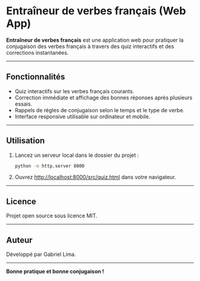 # Entraîneur de verbes français (Web App)

**Entraîneur de verbes français** est une application web pour pratiquer la conjugaison des verbes français à travers des quiz interactifs et des corrections instantanées.

---

## Fonctionnalités

- Quiz interactifs sur les verbes français courants.
- Correction immédiate et affichage des bonnes réponses après plusieurs essais.
- Rappels de règles de conjugaison selon le temps et le type de verbe.
- Interface responsive utilisable sur ordinateur et mobile.

---

## Utilisation

1. Lancez un serveur local dans le dossier du projet :
   ```bash
   python -m http.server 8000
   ```
2. Ouvrez [http://localhost:8000/src/quiz.html](http://localhost:8000/src/quiz.html) dans votre navigateur.

---

## Licence

Projet open source sous licence MIT.

---

## Auteur

Développé par Gabriel Lima.

---

**Bonne pratique et bonne conjugaison !**